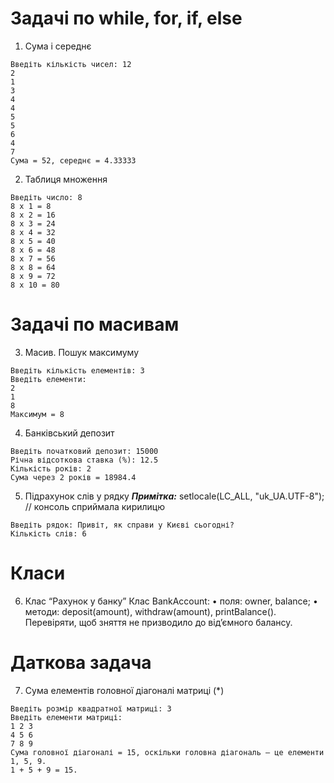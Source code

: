 #  Задачі по while, for, if, else 
1. Сума і середнє
```console
Введіть кількість чисел: 12 
2
1
3
4
4
5
5
6
4
7
Сума = 52, середнє = 4.33333
```
2. Таблиця множення
```console
Введіть число: 8
8 x 1 = 8
8 x 2 = 16
8 x 3 = 24
8 x 4 = 32
8 x 5 = 40
8 x 6 = 48
8 x 7 = 56
8 x 8 = 64
8 x 9 = 72
8 x 10 = 80
```
# Задачі по масивам
3.  Масив. Пошук максимуму
```console
Введіть кількість елементів: 3
Введіть елементи:
2
1
8
Максимум = 8
```
4. Банківський депозит 
```console
Введіть початковий депозит: 15000
Річна відсоткова ставка (%): 12.5
Кількість років: 2
Сума через 2 років = 18984.4
```
5. Підрахунок слів у рядку
**_Примітка:_**   setlocale(LC_ALL, "uk_UA.UTF-8"); // консоль сприймала кирилицю  
```console
Введіть рядок: Привіт, як справи у Києві сьогодні?
Кількість слів: 6
```
# Класи
6.  Клас “Рахунок у банку”
Клас BankAccount:
	•	поля: owner, balance;
	•	методи: deposit(amount), withdraw(amount), printBalance().
Перевіряти, щоб зняття не призводило до від’ємного балансу.

# Даткова задача
7. Сума елементів головної діагоналі матриці (*)
```console
Введіть розмір квадратної матриці: 3
Введіть елементи матриці:
1 2 3
4 5 6
7 8 9
Сума головної діагоналі = 15, оскільки головна діагональ — це елементи 1, 5, 9.
1 + 5 + 9 = 15.
```